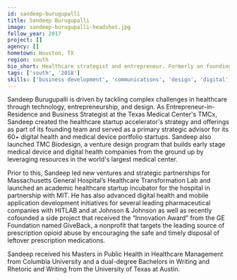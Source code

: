 ```yaml
---
id: sandeep-burugupalli
title: Sandeep Burugupalli
image: sandeep-burugupalli-headshot.jpg
fellow_year: 2017
project: []
agency: []
hometown: Houston, TX
region: south
bio_short: Healthcare strategist and entrepreneur. Formerly on founding teams of digital health and startup initiatives @TexasMedicalCenter, @MassGeneralHospital, @Johnson&Johnson
tags: ['south', '2018']
skills: ['business development', 'communications', 'design', 'digital', 'frontend development', 'policy', 'product', 'user experience']
---
```


Sandeep Burugupalli is driven by tackling complex challenges in healthcare through technology, entrepreneurship, and design. As Entrepreneur-in-Residence and Business Strategist at the Texas Medical Center's TMCx, Sandeep created the healthcare startup accelerator's strategy and offerings as part of its founding team and served as a primary strategic advisor for its 60+ digital health and medical device portfolio startups. Sandeep also launched TMC Biodesign, a venture design program that builds early stage medical device and digital health companies from the ground up by leveraging resources in the world's largest medical center.

Prior to this, Sandeep led new ventures and strategic partnerships for Massachusetts General Hospital’s Healthcare Transformation Lab and launched an academic healthcare startup incubator for the hospital in partnership with MIT. He has also advanced digital health and mobile application development initiatives for several leading pharmaceutical companies with HITLAB and at Johnson & Johnson as well as recently cofounded a side project that received the “Innovation Award” from the GE Foundation named GiveBack, a nonprofit that targets the leading source of prescription opioid abuse by encouraging the safe and timely disposal of leftover prescription medications.

Sandeep received his Masters in Public Health in Healthcare Management from Columbia University and a dual-degree Bachelors in Writing and Rhetoric and Writing from the University of Texas at Austin.
